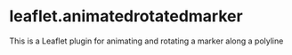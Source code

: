 # leaflet.animatedrotatedmarker
This is a Leaflet plugin for animating and rotating a marker along a polyline
